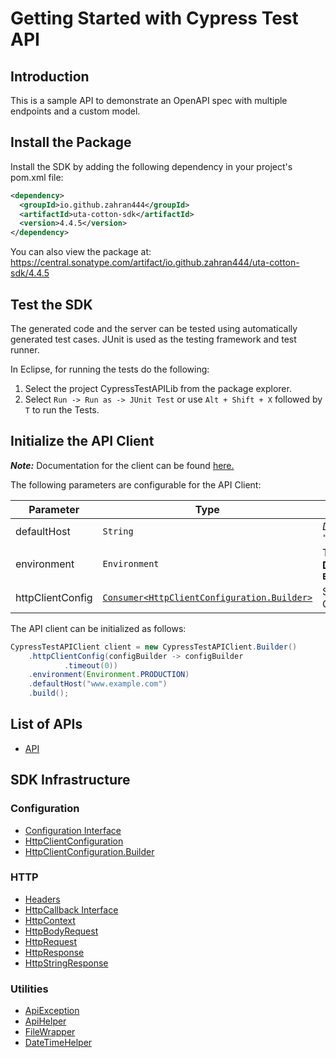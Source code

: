 
# Getting Started with Cypress Test API

## Introduction

This is a sample API to demonstrate an OpenAPI spec with multiple endpoints and a custom model.

## Install the Package

Install the SDK by adding the following dependency in your project's pom.xml file:

```xml
<dependency>
  <groupId>io.github.zahran444</groupId>
  <artifactId>uta-cotton-sdk</artifactId>
  <version>4.4.5</version>
</dependency>
```

You can also view the package at:
https://central.sonatype.com/artifact/io.github.zahran444/uta-cotton-sdk/4.4.5

## Test the SDK

The generated code and the server can be tested using automatically generated test cases.
JUnit is used as the testing framework and test runner.

In Eclipse, for running the tests do the following:

1. Select the project CypressTestAPILib from the package explorer.
2. Select `Run -> Run as -> JUnit Test` or use `Alt + Shift + X` followed by `T` to run the Tests.

## Initialize the API Client

**_Note:_** Documentation for the client can be found [here.](https://www.github.com/ZahraN444/uta-cotton-java-sdk/tree/4.4.5/doc/client.md)

The following parameters are configurable for the API Client:

| Parameter | Type | Description |
|  --- | --- | --- |
| defaultHost | `String` | *Default*: `"www.example.com"` |
| environment | `Environment` | The API environment. <br> **Default: `Environment.PRODUCTION`** |
| httpClientConfig | [`Consumer<HttpClientConfiguration.Builder>`](https://www.github.com/ZahraN444/uta-cotton-java-sdk/tree/4.4.5/doc/http-client-configuration-builder.md) | Set up Http Client Configuration instance. |

The API client can be initialized as follows:

```java
CypressTestAPIClient client = new CypressTestAPIClient.Builder()
    .httpClientConfig(configBuilder -> configBuilder
            .timeout(0))
    .environment(Environment.PRODUCTION)
    .defaultHost("www.example.com")
    .build();
```

## List of APIs

* [API](https://www.github.com/ZahraN444/uta-cotton-java-sdk/tree/4.4.5/doc/controllers/api.md)

## SDK Infrastructure

### Configuration

* [Configuration Interface](https://www.github.com/ZahraN444/uta-cotton-java-sdk/tree/4.4.5/doc/configuration-interface.md)
* [HttpClientConfiguration](https://www.github.com/ZahraN444/uta-cotton-java-sdk/tree/4.4.5/doc/http-client-configuration.md)
* [HttpClientConfiguration.Builder](https://www.github.com/ZahraN444/uta-cotton-java-sdk/tree/4.4.5/doc/http-client-configuration-builder.md)

### HTTP

* [Headers](https://www.github.com/ZahraN444/uta-cotton-java-sdk/tree/4.4.5/doc/headers.md)
* [HttpCallback Interface](https://www.github.com/ZahraN444/uta-cotton-java-sdk/tree/4.4.5/doc/http-callback-interface.md)
* [HttpContext](https://www.github.com/ZahraN444/uta-cotton-java-sdk/tree/4.4.5/doc/http-context.md)
* [HttpBodyRequest](https://www.github.com/ZahraN444/uta-cotton-java-sdk/tree/4.4.5/doc/http-body-request.md)
* [HttpRequest](https://www.github.com/ZahraN444/uta-cotton-java-sdk/tree/4.4.5/doc/http-request.md)
* [HttpResponse](https://www.github.com/ZahraN444/uta-cotton-java-sdk/tree/4.4.5/doc/http-response.md)
* [HttpStringResponse](https://www.github.com/ZahraN444/uta-cotton-java-sdk/tree/4.4.5/doc/http-string-response.md)

### Utilities

* [ApiException](https://www.github.com/ZahraN444/uta-cotton-java-sdk/tree/4.4.5/doc/api-exception.md)
* [ApiHelper](https://www.github.com/ZahraN444/uta-cotton-java-sdk/tree/4.4.5/doc/api-helper.md)
* [FileWrapper](https://www.github.com/ZahraN444/uta-cotton-java-sdk/tree/4.4.5/doc/file-wrapper.md)
* [DateTimeHelper](https://www.github.com/ZahraN444/uta-cotton-java-sdk/tree/4.4.5/doc/date-time-helper.md)

